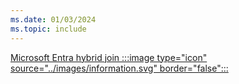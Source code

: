 ```yaml
---
ms.date: 01/03/2024
ms.topic: include
---
```


[Microsoft Entra hybrid join :::image type="icon" source="../images/information.svg" border="false":::](../index.md "Devices that are Microsoft Entra hybrid joined don't have any dependencies on Microsoft Entra ID. Only local users accounts and Active Directory users can sign in to these devices. Active Directory users that are synchronized to Microsoft Entra ID have single-sign on to both Active Directory and Microsoft Entra protected resources")
